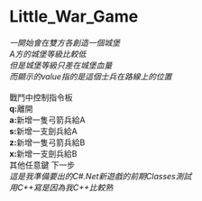 # Little_War_Game

<i>
一開始會在雙方各創造一個城堡</br>
A方的城堡等級比較低<br>
但是城堡等級只差在城堡血量<br>
而顯示的value指的是這個士兵在路線上的位置<br>
</i>

</br>
戰鬥中控制指令板</br>
<b>q:</b>離開</br>
<b>a:</b>新增一隻弓箭兵給A</br>
<b>s:</b>新增一支劍兵給A</br>
<b>z:</b>新增一隻弓箭兵給B</br>
<b>x:</b>新增一支劍兵給B</br>
其他任意鍵 下一步</br>
<i>
這是我準備要出的C#.Net新遊戲的前期Classes測試</br>
用C++寫是因為我C++比較熟</br>
</i>
